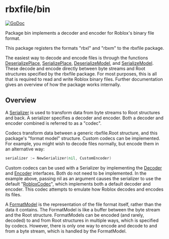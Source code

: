 # rbxfile/bin

[![GoDoc](https://godoc.org/github.com/robloxapi/rbxfile/bin?status.png)](https://godoc.org/github.com/robloxapi/rbxfile/bin)

Package bin implements a decoder and encoder for Roblox's binary file format.

This package registers the formats "rbxl" and "rbxm" to the rbxfile package.

The easiest way to decode and encode files is through the functions
[DeserializePlace][dserp], [SerializePlace][serp], [DeserializeModel][dserm],
and [SerializeModel][serm]. These decode and encode directly between byte
streams and Root structures specified by the rbxfile package. For most
purposes, this is all that is required to read and write Roblox binary files.
Further documentation gives an overview of how the package works internally.

## Overview

A [Serializer][serzr] is used to transform data from byte streams to Root
structures and back. A serializer specifies a decoder and encoder. Both a
decoder and encoder combined is referred to as a "codec".

Codecs transform data between a generic rbxfile.Root structure, and this
package's "format model" structure. Custom codecs can be implemented. For
example, you might wish to decode files normally, but encode them in an
alternative way:

```go
serializer := NewSerializer(nil, CustomEncoder)
```

Custom codecs can be used with a Serializer by implementing the
[Decoder][decr] and [Encoder][encr] interfaces. Both do not need to be
implemented. In the example above, passing nil as an argument causes the
serializer to use the default "[RobloxCodec][roco]", which implements both a
default decoder and encoder. This codec attempts to emulate how Roblox decodes
and encodes its files.

A [FormatModel][fmtm] is the representation of the file format itself, rather
than the data it contains. The FormatModel is like a buffer between the byte
stream and the Root structure. FormatModels can be encoded (and rarely,
decoded) to and from Root structures in multiple ways, which is specified by
codecs. However, there is only one way to encode and decode to and from a byte
stream, which is handled by the FormatModel.

[dserp]: https://godoc.org/github.com/robloxapi/rbxfile/bin#DeserializePlace
[serp]: https://godoc.org/github.com/robloxapi/rbxfile/bin#SerializePlace
[dserm]: https://godoc.org/github.com/robloxapi/rbxfile/bin#DeserializeModel
[serm]: https://godoc.org/github.com/robloxapi/rbxfile/bin#SerializeModel

[rbxfile]: https://godoc.org/github.com/robloxapi/rbxfile
[root]: https://godoc.org/github.com/robloxapi/rbxfile#Root
[serzr]: https://godoc.org/github.com/robloxapi/rbxfile/bin#Serializer
[decr]: https://godoc.org/github.com/robloxapi/rbxfile/bin#Decoder
[encr]: https://godoc.org/github.com/robloxapi/rbxfile/bin#Encoder
[roco]: https://godoc.org/github.com/robloxapi/rbxfile/bin#RobloxCodec
[fmtm]: https://godoc.org/github.com/robloxapi/rbxfile/bin#FormatModel
